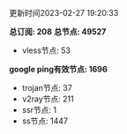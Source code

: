 更新时间2023-02-27 19:20:33

**总订阅: 208**
**总节点: 49527**
- vless节点: 53

**google ping有效节点: 1696**
- trojan节点: 37
- v2ray节点: 211
- ssr节点: 1
- ss节点: 1447
